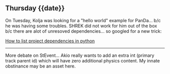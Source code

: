 ## Thursday {{date}}

On Tuesday, Kolja was looking for a "hello world" example for PanDa... b/c he was having some troubles.   SHREK  did not work for him out of the box b/c there are alot of unresoved dependencies...  so googled for a new trick:

[How to list project dependencies in python](https://stackoverflow.com/questions/42237072/list-dependencies-in-python)


---

More debate on StEvent... Akio really wants to add an extra int (primary track parent id) which will have zero additional physics content.   My innate obstinance may be an asset here.
